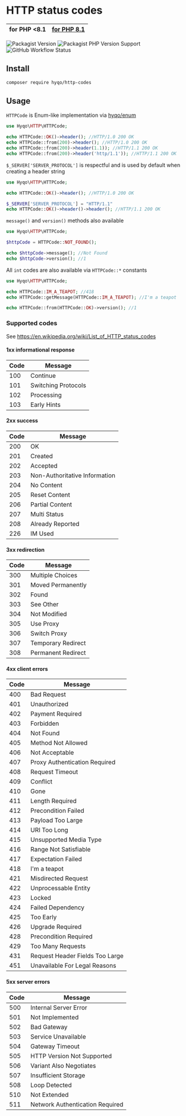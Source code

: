 # HTTP status codes

| **for PHP <8.1** | [for PHP 8.1](https://github.com/hyqo/http-codes) | 
|--------------------------|-----------------------------------------------------------|

![Packagist Version](https://img.shields.io/badge/packagist-1.0.0-informational?style=flat-square)
![Packagist PHP Version Support](https://img.shields.io/badge/php-%3E%3D7.2%20%3C8.1-blueviolet?style=flat-square)
![GitHub Workflow Status](https://img.shields.io/github/workflow/status/hyqo/http-codes/run-tests/php7.2?style=flat-square)

## Install

```sh
composer require hyqo/http-codes
```

## Usage

`HTTPCode` is Enum-like implementation via [hyqo/enum](https://github.com/hyqo/enum)

```php
use Hyqo\HTTP\HTTPCode;

echo HTTPCode::OK()->header(); //HTTP/1.0 200 OK
echo HTTPCode::from(200)->header(); //HTTP/1.0 200 OK
echo HTTPCode::from(200)->header(1.1)); //HTTP/1.1 200 OK
echo HTTPCode::from(200)->header('http/1.1')); //HTTP/1.1 200 OK
```

`$_SERVER['SERVER_PROTOCOL']` is respectful and is used by default when creating a header string

```php
use Hyqo\HTTP\HTTPCode;

echo HTTPCode::OK()->header(); //HTTP/1.0 200 OK

$_SERVER['SERVER_PROTOCOL'] = "HTTP/1.1"
echo HTTPCode::OK()->header()->header(); //HTTP/1.1 200 OK
```

`message()` and `version()` methods also available

```php
use Hyqo\HTTP\HTTPCode;

$httpCode = HTTPCode::NOT_FOUND();

echo $httpCode->message(); //Not Found
echo $httpCode->version(); //1
```

All `int` codes are also available via `HTTPCode::*` constants

```php
use Hyqo\HTTP\HTTPCode;

echo HTTPCode::IM_A_TEAPOT; //418
echo HTTPCode::getMessage(HTTPCode::IM_A_TEAPOT); //I'm a teapot

echo HTTPCode::from(HTTPCode::OK)->version(); //1
```

### Supported codes

See https://en.wikipedia.org/wiki/List_of_HTTP_status_codes

#### 1xx informational response

| Code | Message                         |
|------|---------------------------------|
| 100  | Continue                        |
| 101  | Switching Protocols             |
| 102  | Processing                      |
| 103  | Early Hints                     |

#### 2xx success

| Code | Message                         |
|------|---------------------------------|
| 200  | OK                              |
| 201  | Created                         |
| 202  | Accepted                        |
| 203  | Non-Authoritative Information   |
| 204  | No Content                      |
| 205  | Reset Content                   |
| 206  | Partial Content                 |
| 207  | Multi Status                    |
| 208  | Already Reported                |
| 226  | IM Used                         |

#### 3xx redirection

| Code | Message                         |
|------|---------------------------------|
| 300  | Multiple Choices                |
| 301  | Moved Permanently               |
| 302  | Found                           |
| 303  | See Other                       |
| 304  | Not Modified                    |
| 305  | Use Proxy                       |
| 306  | Switch Proxy                    |
| 307  | Temporary Redirect              |
| 308  | Permanent Redirect              |

#### 4xx client errors

| Code | Message                         |
|------|---------------------------------|
| 400  | Bad Request                     |
| 401  | Unauthorized                    |
| 402  | Payment Required                |
| 403  | Forbidden                       |
| 404  | Not Found                       |
| 405  | Method Not Allowed              |
| 406  | Not Acceptable                  |
| 407  | Proxy Authentication Required   |
| 408  | Request Timeout                 |
| 409  | Conflict                        |
| 410  | Gone                            |
| 411  | Length Required                 |
| 412  | Precondition Failed             |
| 413  | Payload Too Large               |
| 414  | URI Too Long                    |
| 415  | Unsupported Media Type          |
| 416  | Range Not Satisfiable           |
| 417  | Expectation Failed              |
| 418  | I'm a teapot                    |
| 421  | Misdirected Request             |
| 422  | Unprocessable Entity            |
| 423  | Locked                          |
| 424  | Failed Dependency               |
| 425  | Too Early                       |
| 426  | Upgrade Required                |
| 428  | Precondition Required           |
| 429  | Too Many Requests               |
| 431  | Request Header Fields Too Large |
| 451  | Unavailable For Legal Reasons   |

#### 5xx server errors

| Code | Message                         |
|------|---------------------------------|
| 500  | Internal Server Error           |
| 501  | Not Implemented                 |
| 502  | Bad Gateway                     |
| 503  | Service Unavailable             |
| 504  | Gateway Timeout                 |
| 505  | HTTP Version Not Supported      |
| 506  | Variant Also Negotiates         |
| 507  | Insufficient Storage            |
| 508  | Loop Detected                   |
| 510  | Not Extended                    |
| 511  | Network Authentication Required |
